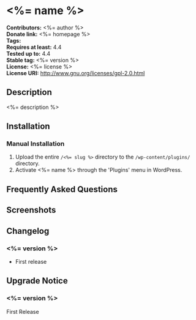 # <%= name %> #
**Contributors:**      <%= author %>  
**Donate link:**       <%= homepage %>  
**Tags:**  
**Requires at least:** 4.4  
**Tested up to:**      4.4  
**Stable tag:**        <%= version %>  
**License:**           <%= license %>  
**License URI:**       http://www.gnu.org/licenses/gpl-2.0.html  

## Description ##

<%= description %>

## Installation ##

### Manual Installation ###

1. Upload the entire `/<%= slug %>` directory to the `/wp-content/plugins/` directory.
2. Activate <%= name %> through the 'Plugins' menu in WordPress.

## Frequently Asked Questions ##


## Screenshots ##


## Changelog ##

### <%= version %> ###
* First release

## Upgrade Notice ##

### <%= version %> ###
First Release
